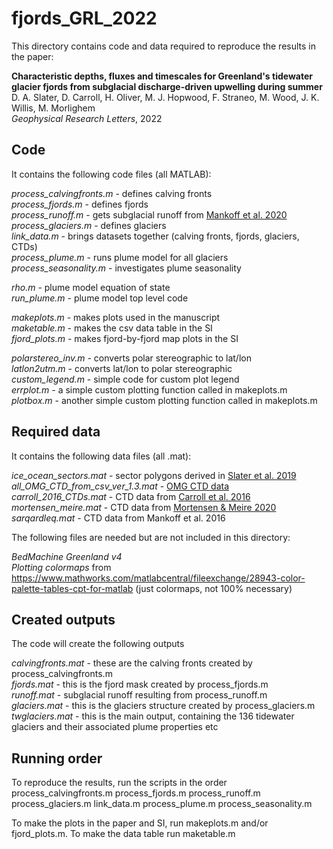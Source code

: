 # fjords_GRL_2022

This directory contains code and data required to reproduce the results in the paper:

**Characteristic depths, fluxes and timescales for Greenland's tidewater glacier fjords from subglacial discharge-driven upwelling during summer**  
D. A. Slater, D. Carroll, H. Oliver, M. J. Hopwood, F. Straneo, M. Wood, J. K. Willis, M. Morlighem  
*Geophysical Research Letters*, 2022

## Code
It contains the following code files (all MATLAB):

*process_calvingfronts.m* - defines calving fronts  
*process_fjords.m* - defines fjords  
*process_runoff.m* - gets subglacial runoff from [Mankoff et al. 2020](https://essd.copernicus.org/articles/12/2811/2020/)  
*process_glaciers.m* - defines glaciers  
*link_data.m* - brings datasets together (calving fronts, fjords, glaciers, CTDs)  
*process_plume.m* - runs plume model for all glaciers  
*process_seasonality.m* - investigates plume seasonality  

*rho.m* - plume model equation of state  
*run_plume.m* - plume model top level code  

*makeplots.m* - makes plots used in the manuscript  
*maketable.m* - makes the csv data table in the SI  
*fjord_plots.m* - makes fjord-by-fjord map plots in the SI  

*polarstereo_inv.m* - converts polar stereographic to lat/lon  
*latlon2utm.m* - converts lat/lon to polar stereographic  
*custom_legend.m* - simple code for custom plot legend  
*errplot.m* - a simple custom plotting function called in makeplots.m  
*plotbox.m* - another simple custom plotting function called in makeplots.m  

## Required data
It contains the following data files (all .mat):

*ice_ocean_sectors.mat* - sector polygons derived in [Slater et al. 2019](doi:10.5194/tc-13-2489-2019)  
*all_OMG_CTD_from_csv_ver_1.3.mat* - [OMG CTD data](https://omg.jpl.nasa.gov/portal/browse/OMGEV-AXCTD/)  
*carroll_2016_CTDs.mat* - CTD data from [Carroll et al. 2016](doi:10.1002/2016GL070170)  
*mortensen_meire.mat* - CTD data from [Mortensen & Meire 2020](doi:10.1594/PANGAEA.921991)  
*sarqardleq.mat* - CTD data from Mankoff et al. 2016

The following files are needed but are not included in this directory:

*BedMachine Greenland v4*  
*Plotting colormaps* from https://www.mathworks.com/matlabcentral/fileexchange/28943-color-palette-tables-cpt-for-matlab (just colormaps, not 100% necessary)

## Created outputs
The code will create the following outputs

*calvingfronts.mat* - these are the calving fronts created by process_calvingfronts.m  
*fjords.mat* - this is the fjord mask created by process_fjords.m  
*runoff.mat* - subglacial runoff resulting from process_runoff.m  
*glaciers.mat* - this is the glaciers structure created by process_glaciers.m  
*twglaciers.mat* - this is the main output, containing the 136 tidewater glaciers and their associated plume properties etc

## Running order

To reproduce the results, run the scripts in the order
process_calvingfronts.m
process_fjords.m
process_runoff.m
process_glaciers.m
link_data.m
process_plume.m
process_seasonality.m

To make the plots in the paper and SI, run makeplots.m and/or fjord_plots.m. To make the data table run maketable.m
